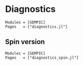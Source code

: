 # Diagnostics

```@autodocs
Modules = [GEMPIC]
Pages   = ["diagnostics.jl"]
```

## Spin version

```@autodocs
Modules = [GEMPIC]
Pages   = ["diagnostics_spin.jl"]
```
